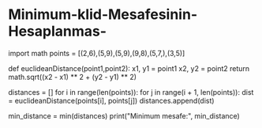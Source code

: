 # Minimum-klid-Mesafesinin-Hesaplanmas-
import math
points = [(2,6),(5,9),(5,9),(9,8),(5,7,),(3,5)]

def euclideanDistance(point1,point2):
     x1, y1 = point1
     x2, y2 = point2
     return math.sqrt((x2 - x1) ** 2 + (y2 - y1) ** 2)

distances = []
for i in range(len(points)):
    for j in range(i + 1, len(points)):
        dist = euclideanDistance(points[i], points[j])
        distances.append(dist)


min_distance = min(distances)
print("Minimum mesafe:", min_distance)
